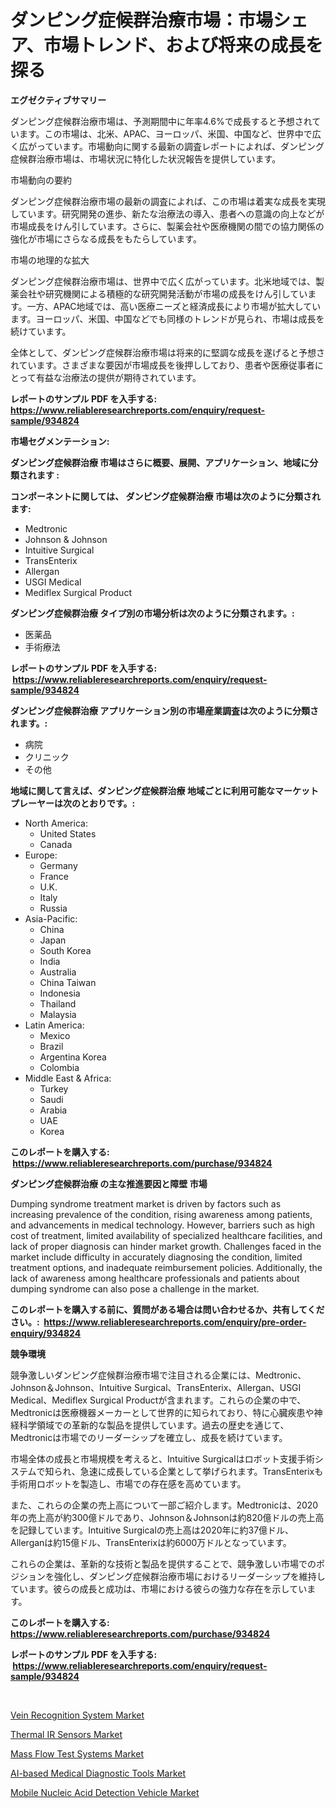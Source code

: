 <p><h1>ダンピング症候群治療市場：市場シェア、市場トレンド、および将来の成長を探る</h1></p><p><strong>エグゼクティブサマリー</strong></p>
<p><p>ダンピング症候群治療市場は、予測期間中に年率4.6%で成長すると予想されています。この市場は、北米、APAC、ヨーロッパ、米国、中国など、世界中で広く広がっています。市場動向に関する最新の調査レポートによれば、ダンピング症候群治療市場は、市場状況に特化した状況報告を提供しています。</p><p>市場動向の要約</p><p>ダンピング症候群治療市場の最新の調査によれば、この市場は着実な成長を実現しています。研究開発の進歩、新たな治療法の導入、患者への意識の向上などが市場成長をけん引しています。さらに、製薬会社や医療機関の間での協力関係の強化が市場にさらなる成長をもたらしています。</p><p>市場の地理的な拡大</p><p>ダンピング症候群治療市場は、世界中で広く広がっています。北米地域では、製薬会社や研究機関による積極的な研究開発活動が市場の成長をけん引しています。一方、APAC地域では、高い医療ニーズと経済成長により市場が拡大しています。ヨーロッパ、米国、中国などでも同様のトレンドが見られ、市場は成長を続けています。</p><p>全体として、ダンピング症候群治療市場は将来的に堅調な成長を遂げると予想されています。さまざまな要因が市場成長を後押ししており、患者や医療従事者にとって有益な治療法の提供が期待されています。</p></p>
<p><strong>レポートのサンプル PDF を入手する: <a href="https://www.reliableresearchreports.com/enquiry/request-sample/934824">https://www.reliableresearchreports.com/enquiry/request-sample/934824</a></strong></p>
<p><strong>市場セグメンテーション:</strong></p>
<p><strong> ダンピング症候群治療 市場はさらに概要、展開、アプリケーション、地域に分類されます :</strong></p>
<p><strong>コンポーネントに関しては、 ダンピング症候群治療 市場は次のように分類されます: &nbsp;</strong></p>
<p><ul><li>Medtronic</li><li>Johnson & Johnson</li><li>Intuitive Surgical</li><li>TransEnterix</li><li>Allergan</li><li>USGI Medical</li><li>Mediflex Surgical Product</li></ul></p>
<p><strong> ダンピング症候群治療 タイプ別の市場分析は次のように分類されます。:</strong></p>
<p><ul><li>医薬品</li><li>手術療法</li></ul></p>
<p><strong>レポートのサンプル PDF を入手する: &nbsp;<a href="https://www.reliableresearchreports.com/enquiry/request-sample/934824">https://www.reliableresearchreports.com/enquiry/request-sample/934824</a></strong></p>
<p><strong> ダンピング症候群治療 アプリケーション別の市場産業調査は次のように分類されます。:</strong></p>
<p><ul><li>病院</li><li>クリニック</li><li>その他</li></ul></p>
<p><strong>地域に関して言えば、ダンピング症候群治療 地域ごとに利用可能なマーケットプレーヤーは次のとおりです。:</strong></p>
<p><ul>
    <li>
        North America:
        <ul>
            <li>United States</li>
            <li>Canada</li>
        </ul>
    </li>
    <li>
        Europe:
        <ul>
            <li>Germany</li>
            <li>France</li>
            <li>U.K.</li>
            <li>Italy</li>
            <li>Russia</li>
        </ul>
    </li>
    <li>
        Asia-Pacific:
        <ul>
            <li>China</li>
            <li>Japan</li>
            <li>South Korea</li>
            <li>India</li>
            <li>Australia</li>
            <li>China Taiwan</li>
            <li>Indonesia</li>
            <li>Thailand</li>
            <li>Malaysia</li>
        </ul>
    </li>
    <li>
        Latin America:
        <ul>
            <li>Mexico</li>
            <li>Brazil</li>
            <li>Argentina Korea</li>
            <li>Colombia</li>
        </ul>
    </li>
    <li>
        Middle East & Africa:
        <ul>
            <li>Turkey</li>
            <li>Saudi</li>
            <li>Arabia</li>
            <li>UAE</li>
            <li>Korea</li>
        </ul>
    </li>
    </ul></p>
<p><strong>このレポートを購入する: &nbsp;<a href="https://www.reliableresearchreports.com/purchase/934824">https://www.reliableresearchreports.com/purchase/934824</a></strong></p>
<p><strong>ダンピング症候群治療 の主な推進要因と障壁 市場</strong></p>
<p><p>Dumping syndrome treatment market is driven by factors such as increasing prevalence of the condition, rising awareness among patients, and advancements in medical technology. However, barriers such as high cost of treatment, limited availability of specialized healthcare facilities, and lack of proper diagnosis can hinder market growth. Challenges faced in the market include difficulty in accurately diagnosing the condition, limited treatment options, and inadequate reimbursement policies. Additionally, the lack of awareness among healthcare professionals and patients about dumping syndrome can also pose a challenge in the market.</p></p>
<p><strong>このレポートを購入する前に、質問がある場合は問い合わせるか、共有してください。:&nbsp; <a href="https://www.reliableresearchreports.com/enquiry/pre-order-enquiry/934824">https://www.reliableresearchreports.com/enquiry/pre-order-enquiry/934824</a></strong></p>
<p><strong>競争環境</strong></p>
<p><p>競争激しいダンピング症候群治療市場で注目される企業には、Medtronic、Johnson＆Johnson、Intuitive Surgical、TransEnterix、Allergan、USGI Medical、Mediflex Surgical Productが含まれます。これらの企業の中で、Medtronicは医療機器メーカーとして世界的に知られており、特に心臓疾患や神経科学領域での革新的な製品を提供しています。過去の歴史を通じて、Medtronicは市場でのリーダーシップを確立し、成長を続けています。</p><p>市場全体の成長と市場規模を考えると、Intuitive Surgicalはロボット支援手術システムで知られ、急速に成長している企業として挙げられます。TransEnterixも手術用ロボットを製造し、市場での存在感を高めています。</p><p>また、これらの企業の売上高について一部ご紹介します。Medtronicは、2020年の売上高が約300億ドルであり、Johnson＆Johnsonは約820億ドルの売上高を記録しています。Intuitive Surgicalの売上高は2020年に約37億ドル、Allerganは約15億ドル、TransEnterixは約6000万ドルとなっています。</p><p>これらの企業は、革新的な技術と製品を提供することで、競争激しい市場でのポジションを強化し、ダンピング症候群治療市場におけるリーダーシップを維持しています。彼らの成長と成功は、市場における彼らの強力な存在を示しています。</p></p>
<p><strong>このレポートを購入する: &nbsp; <a href="https://www.reliableresearchreports.com/purchase/934824">https://www.reliableresearchreports.com/purchase/934824</a></strong></p>
<p><strong>レポートのサンプル PDF を入手する: &nbsp;<a href="https://www.reliableresearchreports.com/enquiry/request-sample/934824">https://www.reliableresearchreports.com/enquiry/request-sample/934824</a></strong><strong></strong></p>
<p>&nbsp;</p>
<p><p><a href="https://view.publitas.com/reportprime-1/vein-recognition-system-market-furnish-information-about-market-size-market-share-market-dynamics-and-projections-spanning-from-2024-to-2031/">Vein Recognition System Market</a></p><p><a href="https://view.publitas.com/reportprime-1/thermal-ir-sensors-market-size-focuses-on-market-dynamics-in-depth-analysis-and-future-projections-of-its-market-forecasted-for-period-from-2024-to-2031/">Thermal IR Sensors Market</a></p><p><a href="https://github.com/juancolorado15/Market-Research-Report-List-1/blob/main/mass-flow-test-systems-market.md">Mass Flow Test Systems Market</a></p><p><a href="https://sudsy-motorcycle-bbc.notion.site/AI-based-Medical-Diagnostic-Tools-Market-Research-Report-Provides-thorough-Industry-Overview-which--7e1e3196cc5c4b8188944269cc65f8fa">AI-based Medical Diagnostic Tools Market</a></p><p><a href="https://github.com/dx0328/Market-Research-Report-List-1/blob/main/mobile-nucleic-acid-detection-vehicle-market.md">Mobile Nucleic Acid Detection Vehicle Market</a></p></p>